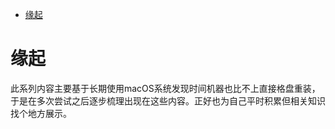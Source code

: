 <!--ts-->
* [缘起](#缘起)

<!-- Created by https://github.com/ekalinin/github-markdown-toc -->
<!-- Added by: runner, at: Mon Aug 15 02:19:29 UTC 2022 -->

<!--te-->
# 缘起

此系列内容主要基于长期使用macOS系统发现时间机器也比不上直接格盘重装，于是在多次尝试之后逐步梳理出现在这些内容。正好也为自己平时积累但相关知识找个地方展示。